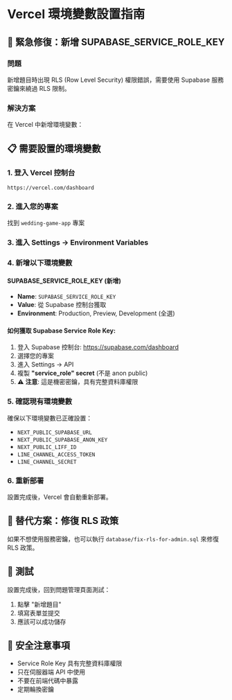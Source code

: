 # Vercel 環境變數設置指南

## 🚨 緊急修復：新增 SUPABASE_SERVICE_ROLE_KEY

### 問題
新增題目時出現 RLS (Row Level Security) 權限錯誤，需要使用 Supabase 服務密鑰來繞過 RLS 限制。

### 解決方案
在 Vercel 中新增環境變數：

## 📋 需要設置的環境變數

### 1. 登入 Vercel 控制台
```
https://vercel.com/dashboard
```

### 2. 進入您的專案
找到 `wedding-game-app` 專案

### 3. 進入 Settings → Environment Variables

### 4. 新增以下環境變數

#### **SUPABASE_SERVICE_ROLE_KEY** (新增)
- **Name**: `SUPABASE_SERVICE_ROLE_KEY`
- **Value**: 從 Supabase 控制台獲取
- **Environment**: Production, Preview, Development (全選)

#### 如何獲取 Supabase Service Role Key:
1. 登入 Supabase 控制台: https://supabase.com/dashboard
2. 選擇您的專案
3. 進入 Settings → API
4. 複製 **"service_role" secret** (不是 anon public)
5. ⚠️ **注意**: 這是機密密鑰，具有完整資料庫權限

### 5. 確認現有環境變數

確保以下環境變數已正確設置：

- `NEXT_PUBLIC_SUPABASE_URL`
- `NEXT_PUBLIC_SUPABASE_ANON_KEY`
- `NEXT_PUBLIC_LIFF_ID`
- `LINE_CHANNEL_ACCESS_TOKEN`
- `LINE_CHANNEL_SECRET`

### 6. 重新部署

設置完成後，Vercel 會自動重新部署。

## 🔄 替代方案：修復 RLS 政策

如果不想使用服務密鑰，也可以執行 `database/fix-rls-for-admin.sql` 來修復 RLS 政策。

## 🧪 測試

設置完成後，回到問題管理頁面測試：
1. 點擊 "新增題目"
2. 填寫表單並提交
3. 應該可以成功儲存

## 🚨 安全注意事項

- Service Role Key 具有完整資料庫權限
- 只在伺服器端 API 中使用
- 不要在前端代碼中暴露
- 定期輪換密鑰
